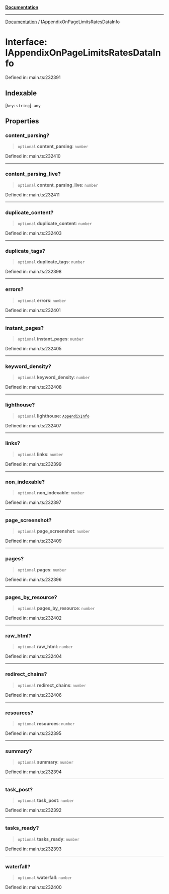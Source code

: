 [**Documentation**](../README.md)

***

[Documentation](../README.md) / IAppendixOnPageLimitsRatesDataInfo

# Interface: IAppendixOnPageLimitsRatesDataInfo

Defined in: main.ts:232391

## Indexable

\[`key`: `string`\]: `any`

## Properties

### content\_parsing?

> `optional` **content\_parsing**: `number`

Defined in: main.ts:232410

***

### content\_parsing\_live?

> `optional` **content\_parsing\_live**: `number`

Defined in: main.ts:232411

***

### duplicate\_content?

> `optional` **duplicate\_content**: `number`

Defined in: main.ts:232403

***

### duplicate\_tags?

> `optional` **duplicate\_tags**: `number`

Defined in: main.ts:232398

***

### errors?

> `optional` **errors**: `number`

Defined in: main.ts:232401

***

### instant\_pages?

> `optional` **instant\_pages**: `number`

Defined in: main.ts:232405

***

### keyword\_density?

> `optional` **keyword\_density**: `number`

Defined in: main.ts:232408

***

### lighthouse?

> `optional` **lighthouse**: [`AppendixInfo`](../classes/AppendixInfo.md)

Defined in: main.ts:232407

***

### links?

> `optional` **links**: `number`

Defined in: main.ts:232399

***

### non\_indexable?

> `optional` **non\_indexable**: `number`

Defined in: main.ts:232397

***

### page\_screenshot?

> `optional` **page\_screenshot**: `number`

Defined in: main.ts:232409

***

### pages?

> `optional` **pages**: `number`

Defined in: main.ts:232396

***

### pages\_by\_resource?

> `optional` **pages\_by\_resource**: `number`

Defined in: main.ts:232402

***

### raw\_html?

> `optional` **raw\_html**: `number`

Defined in: main.ts:232404

***

### redirect\_chains?

> `optional` **redirect\_chains**: `number`

Defined in: main.ts:232406

***

### resources?

> `optional` **resources**: `number`

Defined in: main.ts:232395

***

### summary?

> `optional` **summary**: `number`

Defined in: main.ts:232394

***

### task\_post?

> `optional` **task\_post**: `number`

Defined in: main.ts:232392

***

### tasks\_ready?

> `optional` **tasks\_ready**: `number`

Defined in: main.ts:232393

***

### waterfall?

> `optional` **waterfall**: `number`

Defined in: main.ts:232400
